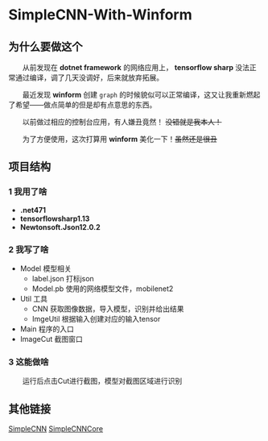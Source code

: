 # SimpleCNN-With-Winform

## 为什么要做这个

&emsp;&emsp;从前发现在 **dotnet framework** 的网络应用上， **tensorflow sharp** 没法正常通过编译，调了几天没调好，后来就放弃拓展。

&emsp;&emsp;最近发现 **winform** 创建 `graph` 的时候貌似可以正常编译，这又让我重新燃起了希望——做点简单的但是却有点意思的东西。

&emsp;&emsp;以前做过相应的控制台应用，有人嫌丑竟然！ ~~没错就是我本人！~~

&emsp;&emsp;为了方便使用，这次打算用 **winform** 美化一下！~~虽然还是很丑~~

## 项目结构

### 1 我用了啥

* **.net471**
* **tensorflowsharp1.13**
* **Newtonsoft.Json12.0.2**

### 2 我写了啥

* Model 模型相关
  * label.json 打标json
  * Model.pb 使用的网络模型文件，mobilenet2
* Util 工具
  * CNN 获取图像数据，导入模型，识别并给出结果
  * ImgeUtil 根据输入创建对应的输入tensor
* Main 程序的入口
* ImageCut 截图窗口

### 3 这能做啥

&emsp;&emsp;运行后点击Cut进行截图，模型对截图区域进行识别


## 其他链接

 [SimpleCNN](https://github.com/collapsenav/simplecnn)
 [SimpleCNNCore](https://github.com/collapsenav/simplecnncore)
